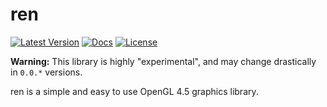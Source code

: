# ren

[![Latest Version](https://img.shields.io/crates/v/ren.svg)](https://crates.io/crates/ren)
[![Docs](https://docs.rs/ren/badge.svg)](https://docs.rs/ren)
[![License](https://img.shields.io/github/license/vallentin/ren.svg)](https://github.com/vallentin/ren)

**Warning:** This library is highly "experimental", and may change drastically in `0.0.*` versions.

ren is a simple and easy to use OpenGL 4.5 graphics library.
